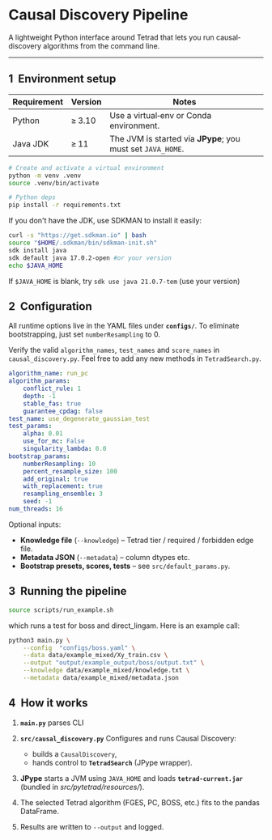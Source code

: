 # Causal Discovery Pipeline

A lightweight Python interface around Tetrad that lets you run causal‐discovery algorithms from the command line.

---

## 1  Environment setup

| Requirement | Version | Notes                                                           |
| ----------- | ------- | --------------------------------------------------------------- |
| Python      | ≥ 3.10  | Use a virtual‑env or Conda environment.                         |
| Java JDK    | ≥ 11    | The JVM is started via **JPype**; you must set `JAVA_HOME`. |

```bash
# Create and activate a virtual environment
python -m venv .venv
source .venv/bin/activate

# Python deps
pip install -r requirements.txt
```

If you don't have the JDK, use SDKMAN to install it easily:
```bash
curl -s "https://get.sdkman.io" | bash
source "$HOME/.sdkman/bin/sdkman-init.sh"
sdk install java 
sdk default java 17.0.2-open #or your version
echo $JAVA_HOME
```
If `$JAVA_HOME` is blank, try `sdk use java 21.0.7-tem` (use your version)


## 2  Configuration

All runtime options live in the YAML files under **`configs/`**. To eliminate bootstrapping, just set `numberResampling` to 0. 

Verify the valid `algorithm_names`, `test_names` and `score_names` in `causal_discovery.py`. Feel free to add any new methods in `TetradSearch.py`.

```yaml
algorithm_name: run_pc
algorithm_params:
    conflict_rule: 1
    depth: -1
    stable_fas: true
    guarantee_cpdag: false
test_name: use_degenerate_gaussian_test
test_params:
    alpha: 0.01
    use_for_mc: False
    singularity_lambda: 0.0
bootstrap_params:
    numberResampling: 10
    percent_resample_size: 100
    add_original: true
    with_replacement: true
    resampling_ensemble: 3
    seed: -1
num_threads: 16
```

Optional inputs:

* **Knowledge file** (`--knowledge`) – Tetrad tier / required / forbidden edge file.
* **Metadata JSON** (`--metadata`) – column dtypes etc.
* **Bootstrap presets, scores, tests** – see `src/default_params.py`.


## 3  Running the pipeline
```bash
source scripts/run_example.sh

```
which runs a test for boss and direct_lingam. Here is an example call:
```bash
python3 main.py \
    --config  "configs/boss.yaml" \
    --data data/example_mixed/Xy_train.csv \
    --output "output/example_output/boss/output.txt" \
    --knowledge data/example_mixed/knowledge.txt \
    --metadata data/example_mixed/metadata.json
```



## 4  How it works

1. **`main.py`** parses CLI
2. **`src/causal_discovery.py`** Configures and runs Causal Discovery:

   * builds a `CausalDiscovery`,
   * hands control to **`TetradSearch`** (JPype wrapper).
3. **JPype** starts a JVM using `JAVA_HOME` and loads **`tetrad-current.jar`** (bundled in *src/pytetrad/resources/*).
4. The selected Tetrad algorithm (FGES, PC, BOSS, etc.) fits to the pandas DataFrame.
5. Results are written to `--output` and logged.
